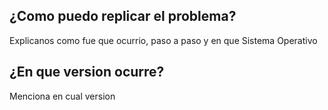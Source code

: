 ## ¿Como puedo replicar el problema?
Explicanos como fue que ocurrio, paso a paso y en que Sistema Operativo
## ¿En que version ocurre?
Menciona en cual version
